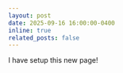 ```yaml
---
layout: post
date: 2025-09-16 16:00:00-0400
inline: true
related_posts: false
---
```


I have setup this new page!

